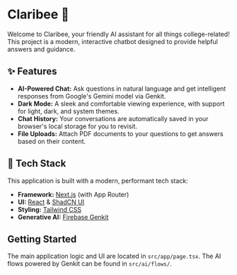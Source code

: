 # Claribee 🐝

Welcome to Claribee, your friendly AI assistant for all things college-related! This project is a modern, interactive chatbot designed to provide helpful answers and guidance.

## ✨ Features

- **AI-Powered Chat:** Ask questions in natural language and get intelligent responses from Google's Gemini model via Genkit.
- **Dark Mode:** A sleek and comfortable viewing experience, with support for light, dark, and system themes.
- **Chat History:** Your conversations are automatically saved in your browser's local storage for you to revisit.
- **File Uploads:** Attach PDF documents to your questions to get answers based on their content.

## 🚀 Tech Stack

This application is built with a modern, performant tech stack:

- **Framework:** [Next.js](https://nextjs.org/) (with App Router)
- **UI:** [React](https://react.dev/) & [ShadCN UI](https://ui.shadcn.com/)
- **Styling:** [Tailwind CSS](https://tailwindcss.com/)
- **Generative AI:** [Firebase Genkit](https://firebase.google.com/docs/genkit)

## Getting Started

The main application logic and UI are located in `src/app/page.tsx`. The AI flows powered by Genkit can be found in `src/ai/flows/`.
